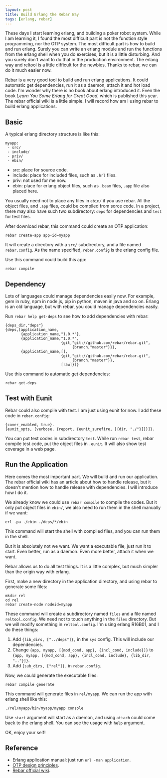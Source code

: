```yaml
---
layout: post
title: Build Erlang the Rebar Way
tags: [erlang, rebar]
---
```


These days I start learning erlang, and building a poker robot system. While I am learning it, I found the most difficult part is not the function style programming, nor the OTP system. The most difficult part is how to build and run erlang. Surely you can write an erlang module and run the functions from the erlang shell when you do exercises, but it is a little disturbing. And you surely don't want to do that in the production environment. The erlang way and reltool is a little difficult for the newbies. Thanks to rebar, we can do it much easier now.

[Rebar](https://github.com/basho/rebar) is a very good tool to build and run erlang applications. It could automatic get dependencies, run it as a daemon, attach it and hot load code. I'm wonder why there is no book about erlang introduced it. Even the book *Learn You Some Erlang for Great Good*, which is published this year. The rebar official wiki is a little simple. I will record how am I using rebar to build erlang applications.

Basic
----------------------

A typical erlang directory structure is like this:

	myapp:
	 - src/
	 - include/
	 - priv/
	 - ebin/

* src: place for source code.
* include: place for included files, such as `.hrl` files.
* priv: not used for me now.
* ebin: place for erlang object files, such as `.beam` files, `.app` file also placed here.

You usually need not to place any files in `ebin/` if you use rebar. All the object files, and `.app` files, could be compiled from sorce code. In a project, there may also have such two subdirectory: `deps` for dependencies and `test` for test files.

After download rebar, this command could create an OTP application:

	rebar create-app app-id=myapp

It will create a directory with a `src/` subdirectory, and a file named `rebar.config`. As the name specified, `rebar.config` is the erlang config file.

Use this command could build this app:

	rebar compile

Dependency
----------------------

Lots of languages could manage dependencies easily now. For example, gem in ruby, npm in node.js, pip in python, maven in java and so on. Erlang is an old language, but with rebar, you could manage dependencies easily.

Run `rebar help get-deps` to see how to add dependencies with rebar:

	{deps_dir,"deps"}
	{deps,[application_name,
	       {application_name,"1.0.*"},
	       {application_name,"1.0.*",
	                         {git,"git://github.com/rebar/rebar.git",
	                              {branch,"master"}}},
	       {application_name,[],
	                         {git,"git://github.com/rebar/rebar.git",
	                              {branch,"master"}},
	                         [raw]}]}

Use this command to automatic get dependencies:

	rebar get-deps

Test with Eunit
--------------------------

Rebar could also compile with test. I am just using eunit for now. I add these code in `rebar.config`:

	{cover_enabled, true}.
	{eunit_opts, [verbose, {report, {eunit_surefire, [{dir, "./"}]}}]}.

You can put test codes in subdirectory `test`. While run `rebar test`, rebar compile test code, put the object files in `.eunit`. It will also show test coverage in a web page.

Run the Application
---------------------------

Here comes the most important part. We will build and run our application. The rebar official wiki has an article about how to handle release, but it doesn't mention how to handle release with dependencies. I will introduce how I do it.

We already know we could use `rebar compile` to compile the codes. But it only put object files in `ebin/`, we also need to run them in the shell manually if we want:

	erl -pa ./ebin ./deps/*/ebin

This command will start the shell with compiled files, and you can run them in the shell.

But it is absolutely not we want. We want a executable file, just run it to start. Even better, run as a daemon. Even more better, attach it when we want.

Rebar allows us to do all test things. It is a little complex, but much simpler than the origin way with erlang.

First, make a new directory in the application directory, and using rebar to generate some files:

	mkdir rel
	cd rel
	rebar create-node nodeid=myapp

These command will create a subdirectory named `files` and a file named `reltool.config`. We need not to touch anything in the `files` directory. But we will modify something in `reltool.config`. I'm using erlang R16B01, and I do these things:

1. Add `{lib_dirs, ["../deps"]},` in the `sys` config. This will include our dependencies.
2. Change `{app, myapp, [{mod_cond, app}, {incl_cond, include}]}` to `{app, myapp, [{mod_cond, app}, {incl_cond, include}, {lib_dir, ".."}]}`.
3. Add `{sub_dirs, ["rel"]}.` in `rebar.config`.

Now, we could generate the executable files:

	rebar compile generate

This command will generate files in `rel/myapp`. We can run the app with erlang shell like this:

	./rel/myapp/bin/myapp/myapp console

Use `start` argument will start as a daemon, and using `attach` could come back to the erlang shell. You can see the usage with `help` argument.

OK, enjoy your self!

Reference
-------------------------

* Erlang application manual: just run `erl -man application`.
* [OTP design principles](http://www.erlang.org/doc/design_principles/users_guide.html).
* [Rebar official wiki](https://github.com/basho/rebar/wiki).

